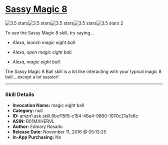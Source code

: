 # [Sassy Magic 8](http://alexa.amazon.com/#skills/amzn1.ask.skill.6bcf15f9-c154-46e4-9860-1070c21a7e6c)
![3.5 stars](../../images/ic_star_black_18dp_1x.png)![3.5 stars](../../images/ic_star_black_18dp_1x.png)![3.5 stars](../../images/ic_star_black_18dp_1x.png)![3.5 stars](../../images/ic_star_half_black_18dp_1x.png)![3.5 stars](../../images/ic_star_border_black_18dp_1x.png) 2

To use the Sassy Magic 8 skill, try saying...

* *Alexa, launch magic eight ball.*

* *Alexa, open magic eight ball.*

* *Alexa, magic eight ball.*

The Sassy Magic 8 Ball skill is a lot like interacting with your typical magic 8 ball....except a lot sassier!

***

### Skill Details

* **Invocation Name:** magic eight ball
* **Category:** null
* **ID:** amzn1.ask.skill.6bcf15f9-c154-46e4-9860-1070c21a7e6c
* **ASIN:** B01MXHERVL
* **Author:** Edmary Rosado
* **Release Date:** November 11, 2016 @ 05:13:25
* **In-App Purchasing:** No
